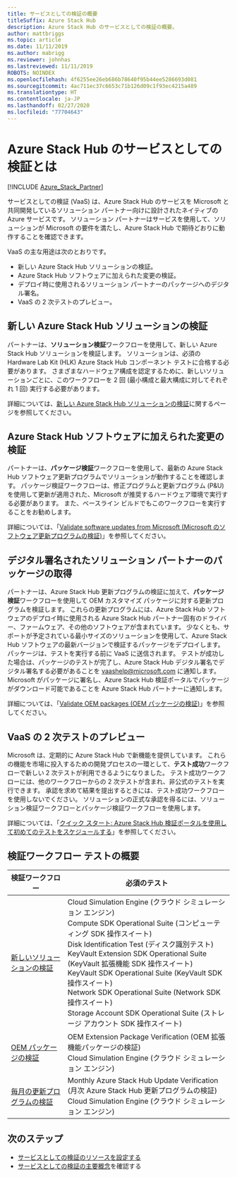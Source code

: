 ```yaml
---
title: サービスとしての検証の概要
titleSuffix: Azure Stack Hub
description: Azure Stack Hub のサービスとしての検証の概要。
author: mattbriggs
ms.topic: article
ms.date: 11/11/2019
ms.author: mabrigg
ms.reviewer: johnhas
ms.lastreviewed: 11/11/2019
ROBOTS: NOINDEX
ms.openlocfilehash: 4f6255ee26eb686b78640f95b44ee5286693d081
ms.sourcegitcommit: 4ac711ec37c6653c71b126d09c1f93ec4215a489
ms.translationtype: HT
ms.contentlocale: ja-JP
ms.lasthandoff: 02/27/2020
ms.locfileid: "77704643"
---
```

# <a name="what-is-validation-as-a-service-for-azure-stack-hub"></a>Azure Stack Hub のサービスとしての検証とは

[!INCLUDE [Azure_Stack_Partner](./includes/azure-stack-partner-appliesto.md)]

サービスとしての検証 (VaaS) は、Azure Stack Hub のサービスを Microsoft と共同開発しているソリューション パートナー向けに設計されたネイティブの Azure サービスです。 ソリューション パートナーはサービスを使用して、ソリューションが Microsoft の要件を満たし、Azure Stack Hub で期待どおりに動作することを確認できます。

VaaS の主な用途は次のとおりです。

- 新しい Azure Stack Hub ソリューションの検証。
- Azure Stack Hub ソフトウェアに加えられた変更の検証。
- デプロイ時に使用されるソリューション パートナーのパッケージへのデジタル署名。
- VaaS の 2 次テストのプレビュー。

## <a name="validate-a-new-azure-stack-hub-solution"></a>新しい Azure Stack Hub ソリューションの検証

パートナーは、**ソリューション検証**ワークフローを使用して、新しい Azure Stack Hub ソリューションを検証します。 ソリューションは、必須の Hardware Lab Kit (HLK) Azure Stack Hub コンポーネント テストに合格する必要があります。 さまざまなハードウェア構成を認定するために、新しいソリューションごとに、このワークフローを 2 回 (最小構成と最大構成に対してそれぞれ 1 回) 実行する必要があります。

詳細については、[新しい Azure Stack Hub ソリューションの検証](azure-stack-vaas-validate-solution-new.md)に関するページを参照してください。

## <a name="validate-changes-to-the-azure-stack-hub-software"></a>Azure Stack Hub ソフトウェアに加えられた変更の検証

パートナーは、**パッケージ検証**ワークフローを使用して、最新の Azure Stack Hub ソフトウェア更新プログラムでソリューションが動作することを確認します。 パッケージ検証ワークフローは、修正プログラムと更新プログラム (P&U) を使用して更新が適用された、Microsoft が推奨するハードウェア環境で実行する必要があります。 また、ベースライン ビルドでもこのワークフローを実行することをお勧めします。

詳細については、「[Validate software updates from Microsoft (Microsoft のソフトウェア更新プログラムの検証)](azure-stack-vaas-validate-microsoft-updates.md)」を参照してください。

## <a name="get-digitally-signed-solution-partner-packages"></a>デジタル署名されたソリューション パートナーのパッケージの取得

パートナーは、Azure Stack Hub 更新プログラムの検証に加えて、**パッケージ検証**ワークフローを使用して OEM カスタマイズ パッケージに対する更新プログラムを検証します。 これらの更新プログラムには、Azure Stack Hub ソフトウェアのデプロイ時に使用される Azure Stack Hub パートナー固有のドライバー、ファームウェア、その他のソフトウェアが含まれています。 少なくとも、サポートが予定されている最小サイズのソリューションを使用して、Azure Stack Hub ソフトウェアの最新バージョンで検証するパッケージをデプロイします。 パッケージは、テストを実行する前に VaaS に送信されます。 テストが成功した場合は、パッケージのテストが完了し、Azure Stack Hub デジタル署名でデジタル署名する必要があることを [vaashelp@microsoft.com](mailto:vaashelp@microsoft.com) に通知します。 Microsoft がパッケージに署名し、Azure Stack Hub 検証ポータルでパッケージがダウンロード可能であることを Azure Stack Hub パートナーに通知します。

詳細については、「[Validate OEM packages (OEM パッケージの検証)](azure-stack-vaas-validate-oem-package.md)」を参照してください。

## <a name="preview-vaas-test-collateral"></a>VaaS の 2 次テストのプレビュー

Microsoft は、定期的に Azure Stack Hub で新機能を提供しています。 これらの機能を市場に投入するための開発プロセスの一環として、**テスト成功**ワークフローで新しい 2 次テストが利用できるようになりました。 テスト成功ワークフローには、他のワークフローからの 2 次テストが含まれ、非公式のテストを実行できます。 承認を求めて結果を提出するときには、テスト成功ワークフローを使用しないでください。 ソリューションの正式な承認を得るには、ソリューション検証ワークフローとパッケージ検証ワークフローを使用します。

詳細については、「[クイック スタート: Azure Stack Hub 検証ポータルを使用して初めてのテストをスケジュールする](azure-stack-vaas-schedule-test-pass.md)」を参照してください。

## <a name="validation-workflow-tests-summary"></a>検証ワークフロー テストの概要

| 検証ワークフロー | 必須のテスト |
|----|------------|
| [新しいソリューションの検証](azure-stack-vaas-validate-solution-new.md) | Cloud Simulation Engine (クラウド シミュレーション エンジン)<br>Compute SDK Operational Suite (コンピューティング SDK 操作スイート)<br>Disk Identification Test (ディスク識別テスト)<br>KeyVault Extension SDK Operational Suite (KeyVault 拡張機能 SDK 操作スイート)<br>KeyVault SDK Operational Suite (KeyVault SDK 操作スイート)<br>Network SDK Operational Suite (Network SDK 操作スイート)<br>Storage Account SDK Operational Suite (ストレージ アカウント SDK 操作スイート)<br> |
| [OEM パッケージの検証](azure-stack-vaas-validate-oem-package.md) | OEM Extension Package Verification (OEM 拡張機能パッケージの検証)<br>Cloud Simulation Engine (クラウド シミュレーション エンジン) |
| [毎月の更新プログラムの検証](azure-stack-vaas-validate-microsoft-updates.md) | Monthly Azure Stack Hub Update Verification (月次 Azure Stack Hub 更新プログラムの検証)<br>Cloud Simulation Engine (クラウド シミュレーション エンジン)<br> |

## <a name="next-steps"></a>次のステップ

- [サービスとしての検証のリソースを設定する](azure-stack-vaas-set-up-resources.md)
- [サービスとしての検証の主要概念](azure-stack-vaas-key-concepts.md)を確認する
